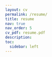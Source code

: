 ```yaml
---
layout: cv
permalink: /resume/
title: resume
nav: true
nav_order: 5
cv_pdf: resume.pdf
description:
toc:
  sidebar: left
---
```


